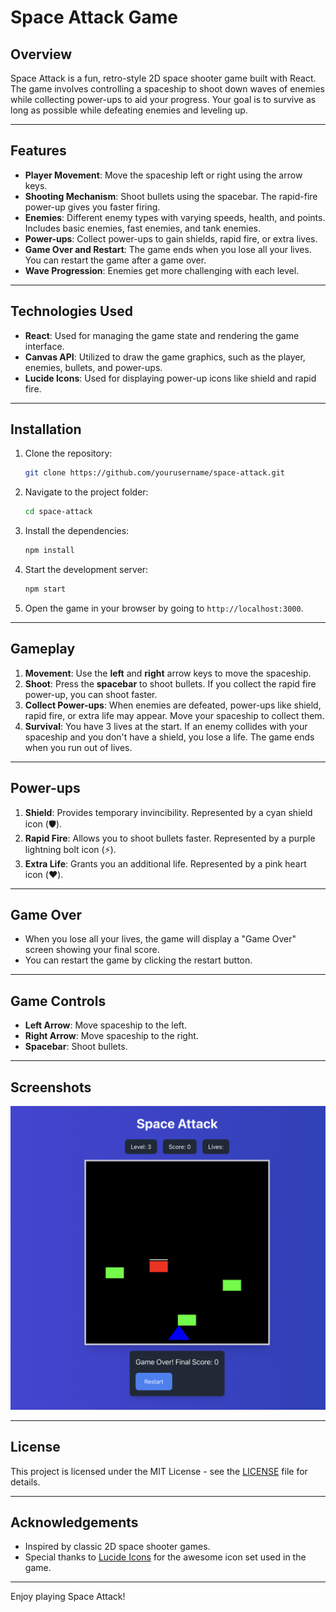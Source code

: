 # Space Attack Game

## Overview

Space Attack is a fun, retro-style 2D space shooter game built with React. The game involves controlling a spaceship to shoot down waves of enemies while collecting power-ups to aid your progress. Your goal is to survive as long as possible while defeating enemies and leveling up.

---

## Features

- **Player Movement**: Move the spaceship left or right using the arrow keys.
- **Shooting Mechanism**: Shoot bullets using the spacebar. The rapid-fire power-up gives you faster firing.
- **Enemies**: Different enemy types with varying speeds, health, and points. Includes basic enemies, fast enemies, and tank enemies.
- **Power-ups**: Collect power-ups to gain shields, rapid fire, or extra lives.
- **Game Over and Restart**: The game ends when you lose all your lives. You can restart the game after a game over.
- **Wave Progression**: Enemies get more challenging with each level.

---

## Technologies Used

- **React**: Used for managing the game state and rendering the game interface.
- **Canvas API**: Utilized to draw the game graphics, such as the player, enemies, bullets, and power-ups.
- **Lucide Icons**: Used for displaying power-up icons like shield and rapid fire.

---

## Installation

1. Clone the repository:
    ```bash
    git clone https://github.com/yourusername/space-attack.git
    ```

2. Navigate to the project folder:
    ```bash
    cd space-attack
    ```

3. Install the dependencies:
    ```bash
    npm install
    ```

4. Start the development server:
    ```bash
    npm start
    ```

5. Open the game in your browser by going to `http://localhost:3000`.

---

## Gameplay

1. **Movement**: Use the **left** and **right** arrow keys to move the spaceship.
2. **Shoot**: Press the **spacebar** to shoot bullets. If you collect the rapid fire power-up, you can shoot faster.
3. **Collect Power-ups**: When enemies are defeated, power-ups like shield, rapid fire, or extra life may appear. Move your spaceship to collect them.
4. **Survival**: You have 3 lives at the start. If an enemy collides with your spaceship and you don't have a shield, you lose a life. The game ends when you run out of lives.

---

## Power-ups

1. **Shield**: Provides temporary invincibility. Represented by a cyan shield icon (🛡️).
2. **Rapid Fire**: Allows you to shoot bullets faster. Represented by a purple lightning bolt icon (⚡).
3. **Extra Life**: Grants you an additional life. Represented by a pink heart icon (❤️).

---

## Game Over

- When you lose all your lives, the game will display a "Game Over" screen showing your final score.
- You can restart the game by clicking the restart button.

---

## Game Controls

- **Left Arrow**: Move spaceship to the left.
- **Right Arrow**: Move spaceship to the right.
- **Spacebar**: Shoot bullets.

---

## Screenshots

![Gameplay Screenshot](screenshot.png)

---

## License

This project is licensed under the MIT License - see the [LICENSE](LICENSE) file for details.

---

## Acknowledgements

- Inspired by classic 2D space shooter games.
- Special thanks to [Lucide Icons](https://lucide.dev/) for the awesome icon set used in the game.

---

Enjoy playing Space Attack!
